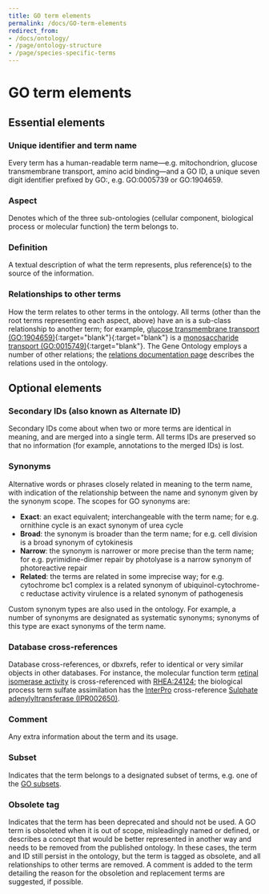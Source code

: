 ```yaml
---
title: GO term elements
permalink: /docs/GO-term-elements
redirect_from: 
- /docs/ontology/
- /page/ontology-structure
- /page/species-specific-terms
---
```



# GO term elements

## Essential elements

### Unique identifier and term name 

Every term has a human-readable term name—e.g. mitochondrion, glucose transmembrane transport, amino acid binding—and a GO ID, a unique seven digit identifier prefixed by GO:, e.g. GO:0005739 or GO:1904659. 

### Aspect

Denotes which of the three sub-ontologies (cellular component, biological process or molecular function) the term belongs to.

### Definition

A textual description of what the term represents, plus reference(s) to the source of the information. 

### Relationships to other terms

How the term relates to other terms in the ontology. All terms (other than the root terms representing each aspect, above) have an is a sub-class relationship to another term; for example, [glucose transmembrane transport (GO:1904659)](http://amigo.geneontology.org/amigo/term/GO:1904659){:target="blank"}{:target="blank"} is a [monosaccharide transport (GO:0015749)](http://amigo.geneontology.org/amigo/term/GO:0015749){:target="blank"}. The Gene Ontology employs a number of other relations; the [relations documentation page](/docs/ontology-relations/) describes the relations used in the ontology.

## Optional elements

### Secondary IDs (also known as Alternate ID)

Secondary IDs come about when two or more terms are identical in meaning, and are merged into a single term. All terms IDs are preserved so that no information (for example, annotations to the merged IDs) is lost.

### Synonyms

Alternative words or phrases closely related in meaning to the term name, with indication of the relationship between the name and synonym given by the synonym scope. The scopes for GO synonyms are:
+ **Exact**: an exact equivalent; interchangeable with the term name; for e.g. ornithine cycle is an exact synonym of urea cycle 
+ **Broad**: the synonym is broader than the term name; for e.g. cell division is a broad synonym of cytokinesis 
+ **Narrow**: the synonym is narrower or more precise than the term name; for e.g. pyrimidine-dimer repair by photolyase is a narrow synonym of photoreactive repair
+ **Related**: the terms are related in some imprecise way; for e.g. cytochrome bc1 complex is a related synonym of ubiquinol-cytochrome-c reductase activity virulence is a related synonym of pathogenesis 

Custom synonym types are also used in the ontology. For example, a number of synonyms are designated as systematic synonyms; synonyms of this type are exact synonyms of the term name.

### Database cross-references

Database cross-references, or dbxrefs, refer to identical or very similar objects in other databases. For instance, the molecular function term [retinal isomerase activity](http://amigo.geneontology.org/amigo/term/GO:0004744) is cross-referenced with [RHEA:24124](https://www.rhea-db.org/reaction.xhtml?id=24124); the biological process term sulfate assimilation has the [InterPro](https://www.ebi.ac.uk/interpro/) cross-reference [Sulphate adenylyltransferase (IPR002650)](https://www.ebi.ac.uk/interpro/entry/IPR002650).

### Comment

Any extra information about the term and its usage.

### Subset

Indicates that the term belongs to a designated subset of terms, e.g. one of the [GO subsets](/docs/go-subset-guide/).

### Obsolete tag

Indicates that the term has been deprecated and should not be used. A GO term is obsoleted when it is out of scope, misleadingly named or defined, or describes a concept that would be better represented in another way and needs to be removed from the published ontology. In these cases, the term and ID still persist in the ontology, but the term is tagged as obsolete, and all relationships to other terms are removed. A comment is added to the term detailing the reason for the obsoletion and   replacement terms are suggested, if possible. 


